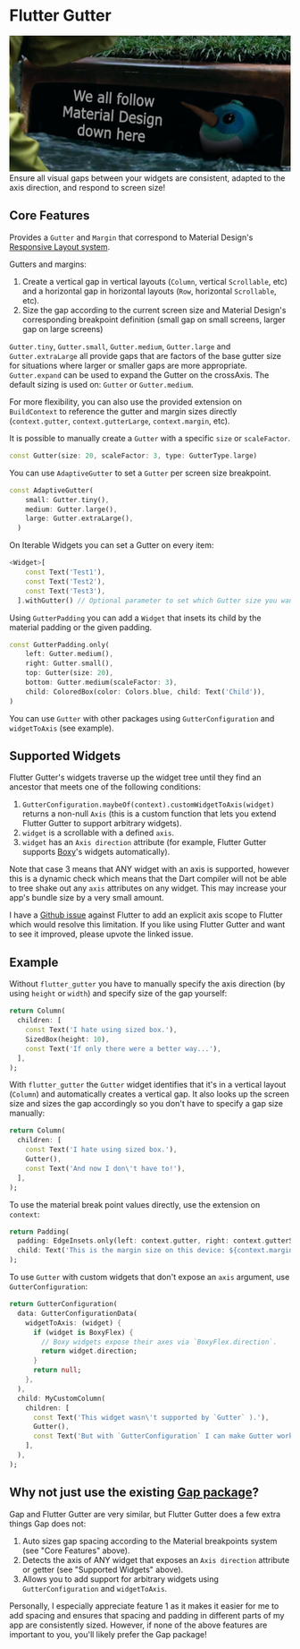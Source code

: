 # Flutter Gutter

![](https://raw.githubusercontent.com/caseycrogers/flutter_gutter/main/dash_in_the_gutter.png)
Ensure all visual gaps between your widgets are consistent, adapted to the axis direction, and
respond to screen size!

## Core Features

Provides a `Gutter` and `Margin` that correspond to Material Design's
[Responsive Layout system](https://m2.material.io/design/layout/responsive-layout-grid.html#columns-gutters-and-margins).

Gutters and margins:

1. Create a vertical gap in vertical layouts (`Column`, vertical `Scrollable`, etc) and a horizontal
   gap in horizontal layouts (`Row`, horizontal `Scrollable`, etc).
2. Size the gap according to the current screen size and Material Design's corresponding breakpoint
   definition (small gap on small screens, larger gap on large screens)

`Gutter.tiny`, `Gutter.small`, `Gutter.medium`, `Gutter.large` and `Gutter.extraLarge` all provide gaps that are factors of the base gutter
size for situations where larger or smaller gaps are more appropriate. `Gutter.expand` can be used to expand the Gutter on the crossAxis.
The default sizing is used on: `Gutter` or `Gutter.medium`.

For more flexibility, you can also use the provided extension on `BuildContext` to reference the
gutter and margin sizes directly (`context.gutter`, `context.gutterLarge`, `context.margin`, etc).

It is possible to manually create a `Gutter` with a specific `size` or `scaleFactor`.

```dart
const Gutter(size: 20, scaleFactor: 3, type: GutterType.large)
```

You can use `AdaptiveGutter` to set a `Gutter` per screen size breakpoint.

```dart
const AdaptiveGutter(
    small: Gutter.tiny(),
    medium: Gutter.large(),
    large: Gutter.extraLarge(),
  )
```

On Iterable Widgets you can set a Gutter on every item:

```dart
<Widget>[
    const Text('Test1'),
    const Text('Test2'),
    const Text('Test3'),
  ].withGutter() // Optional parameter to set which Gutter size you want to use
```

Using `GutterPadding` you can add a `Widget` that insets its child by the material padding or the given padding.

```dart
const GutterPadding.only(
    left: Gutter.medium(),
    right: Gutter.small(),
    top: Gutter(size: 20),
    bottom: Gutter.medium(scaleFactor: 3),
    child: ColoredBox(color: Colors.blue, child: Text('Child')),
)
```

You can use `Gutter` with other packages using `GutterConfiguration` and `widgetToAxis` (see example).

## Supported Widgets

Flutter Gutter's widgets traverse up the widget tree until they find an ancestor that meets one of
the following conditions:

1. `GutterConfiguration.maybeOf(context).customWidgetToAxis(widget)` returns a non-null `Axis` (this
   is a custom function that lets you extend Flutter Gutter to support arbitrary widgets).
2. `widget` is a scrollable with a defined `axis`.
3. `widget` has an `Axis direction` attribute (for example, Flutter Gutter supports
   [Boxy](https://pub.dev/packages/boxy)'s widgets automatically).

Note that case 3 means that ANY widget with an axis is supported, however this is a dynamic check
which means that the Dart compiler will not be able to tree shake out any `axis` attributes on any
widget. This may increase your app's bundle size by a very small amount.

I have a [Github issue](https://github.com/flutter/flutter/issues/133394) against Flutter to add an
explicit axis scope to Flutter which would resolve this limitation. If you like using Flutter Gutter
and want to see it improved, please upvote the linked issue.

## Example

Without `flutter_gutter` you have to manually specify the axis direction (by using `height` or
`width`) and specify size of the gap yourself:

```dart
return Column(
  children: [
    const Text('I hate using sized box.'),
    SizedBox(height: 10),
    const Text('If only there were a better way...'),
  ],
);
```

With `flutter_gutter` the `Gutter` widget identifies that it's in a vertical layout (`Column`) and
automatically creates a vertical gap. It also looks up the screen size and sizes the gap accordingly
so you don't have to specify a gap size manually:

```dart
return Column(
  children: [
    const Text('I hate using sized box.'),
    Gutter(),
    const Text('And now I don\'t have to!'),
  ],
);
```

To use the material break point values directly, use the extension on `context`:

```dart
return Padding(
  padding: EdgeInsets.only(left: context.gutter, right: context.gutterSmall),
  child: Text('This is the margin size on this device: ${context.margin}'),
);
```

To use `Gutter` with custom widgets that don't expose an `axis` argument, use `GutterConfiguration`:

```dart
return GutterConfiguration(
  data: GutterConfigurationData(
    widgetToAxis: (widget) {
      if (widget is BoxyFlex) {
        // Boxy widgets expose their axes via `BoxyFlex.direction`.
        return widget.direction;
      }
      return null;
    },
  ),
  child: MyCustomColumn(
    children: [
      const Text('This widget wasn\'t supported by `Gutter` ).'),
      Gutter(),
      const Text('But with `GutterConfiguration` I can make Gutter work with any widget!'),
    ],
  ),
);
```

## Why not just use the existing [Gap package](https://pub.dev/packages/gap)?

Gap and Flutter Gutter are very similar, but Flutter Gutter does a few extra things Gap does not:

1. Auto sizes gap spacing according to the Material breakpoints system (see "Core Features" above).
2. Detects the axis of ANY widget that exposes an `Axis direction` attribute or getter (see
   "Supported Widgets" above).
3. Allows you to add support for arbitrary widgets using `GutterConfiguration` and `widgetToAxis`.

Personally, I especially appreciate feature 1 as it makes it easier for me to add spacing and
ensures that spacing and padding in different parts of my app are consistently sized. However, if
none of the above features are important to you, you'll likely prefer the Gap package!
